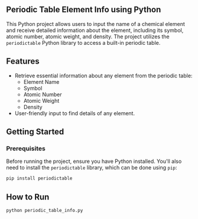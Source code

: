 

## Periodic Table Element Info using Python

This Python project allows users to input the name of a chemical element and receive detailed information about the element, including its symbol, atomic number, atomic weight, and density. The project utilizes the `periodictable` Python library to access a built-in periodic table.

## Features

- Retrieve essential information about any element from the periodic table:
  - Element Name
  - Symbol
  - Atomic Number
  - Atomic Weight
  - Density
- User-friendly input to find details of any element.

## Getting Started

### Prerequisites

Before running the project, ensure you have Python installed. You'll also need to install the `periodictable` library, which can be done using `pip`:

```bash
pip install periodictable
```

## How to Run

```bash
python periodic_table_info.py
```
